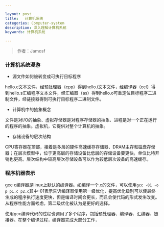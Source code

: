 ```yaml
---

layout: post
title:   计算机系统
categories: Computer-system
description: 深入理解计算机系统
keywords: 计算机系统

---
```

> 作者：Jamosf

### 计算机系统漫游
* 源文件如何被转变成可执行目标程序

hello.c文本文件，经预处理器（cpp）得到hello.i文本文件，经编译器（ccl）得到hello.s汇编程序文本文件，经汇编器（as）得到hello.o可重定位目标程序二进制文件，经链接器得到可执行目标程序二进制文件。

* 计算机中的抽象概念

文件是对I/O的抽象、虚拟存储器是对程序存储器的抽象、进程是对一个正在运行的程序的抽象。虚拟机，它提供对整个计算机的抽象。

* 存储设备的层次结构

CPU寄存器在顶部，接着是多层的硬件高速缓存存储器、DRAM主存和磁盘存储器；在层次模型中，位于更高层的存储设备比低层的存储设备要更快，单位比特开销也更高。层次结构中较高层次存储设备可以作为较低层次设备的高速缓存。

### 程序机器表示
gcc c编译器是linux上默认的编译器。如编译一个.c的文件，可以使用`gcc -01 -o p p1.c p2.c`其中-01表示告诉编译器使用第一级优化，提高优化级别可以使最终生成的程序执行速度更快，但是编译时间会更长，而且会使代码的形式发生改变。从程序性能方面考虑，第二级优化被认为是更好的选择。

使用gcc编译代码的过程也调用了多个程序，包括预处理器、编译器、汇编器、链接器。在整个编译过程，编译器完成大部分工作，

